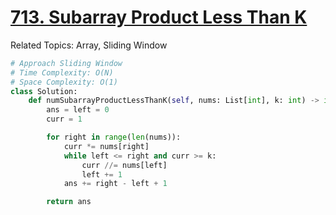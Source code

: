 # [713. Subarray Product Less Than K](https://leetcode.com/problems/subarray-product-less-than-k/)
Related Topics: Array, Sliding Window  


```python
# Approach Sliding Window
# Time Complexity: O(N) 
# Space Complexity: O(1)
class Solution:
    def numSubarrayProductLessThanK(self, nums: List[int], k: int) -> int:
        ans = left = 0
        curr = 1

        for right in range(len(nums)):
            curr *= nums[right]
            while left <= right and curr >= k:
                curr //= nums[left]
                left += 1
            ans += right - left + 1

        return ans
```
